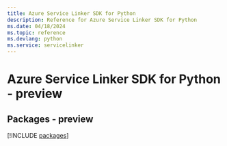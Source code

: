 ```yaml
---
title: Azure Service Linker SDK for Python
description: Reference for Azure Service Linker SDK for Python
ms.date: 04/18/2024
ms.topic: reference
ms.devlang: python
ms.service: servicelinker
---
```

# Azure Service Linker SDK for Python - preview
## Packages - preview
[!INCLUDE [packages](service-linker-index.md)]
